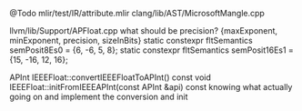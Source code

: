 @Todo
mlir/test/IR/attribute.mlir
clang/lib/AST/MicrosoftMangle.cpp

llvm/lib/Support/APFloat.cpp
what should be precision?
{maxExponent, minExponent, precision, sizeInBits}
static constexpr fltSemantics semPosit8Es0 = {6, -6, 5, 8};
static constexpr fltSemantics semPosit16Es1 = {15, -16, 12, 16};

APInt IEEEFloat::convertIEEEFloatToAPInt() const
void IEEEFloat::initFromIEEEAPInt(const APInt &api) const
knowing what actually going on and implement the conversion and init

